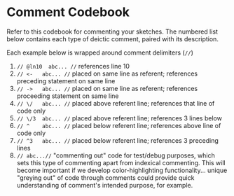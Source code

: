 # Comment Codebook
Refer to this codebook for commenting your sketches.  The numbered list below contains each type of deictic comment, paired with its description.

Each example below is wrapped around comment delimiters (`//`)

1. `// @ln10  abc... //` references line 10
2. `// <-   abc... //` placed on same line as referent; references preceding statement on same line 
3. `// ->   abc... //` placed on same line as referent; references proceeding statement on same line
4. `// \/   abc... //` placed above referent line; references that line of code only
5. `// \/3  abc... //` placed above referent line; references 3 lines below
6. `// ^    abc... //` placed below referent line; references above line of code only
7. `// ^3   abc... //` placed below referent line; references 3 preceding lines
8. `// abc...//`  "commenting out" code for test/debug purposes, which sets this type of commenting apart from indexical commenting. This will become important if we develop color-highlighting functionality... unique "greying out" of code through comments could provide quick understanding of comment's intended purpose, for example.   